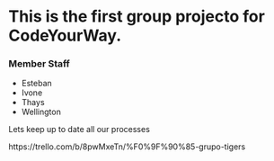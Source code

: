 <html>
<h1>This is the first group projecto for CodeYourWay.</h1>

<h3> Member Staff</h3>
<ul>
<li>Esteban</li>
<li>Ivone</li>
<li>Thays</li>
<li>Wellington</li>
</ul>

<p>Lets keep up to date all our processes</p>
https://trello.com/b/8pwMxeTn/%F0%9F%90%85-grupo-tigers

</html>

